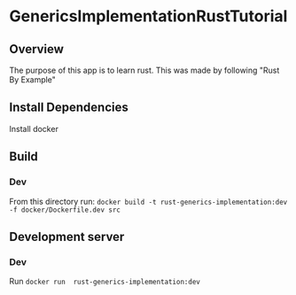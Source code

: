# GenericsImplementationRustTutorial

## Overview
The purpose of this app is to learn rust. This was made by following "Rust By Example"

## Install Dependencies
Install docker

## Build
### Dev
From this directory run: `docker build -t rust-generics-implementation:dev -f docker/Dockerfile.dev src`

## Development server
### Dev
Run `docker run  rust-generics-implementation:dev`